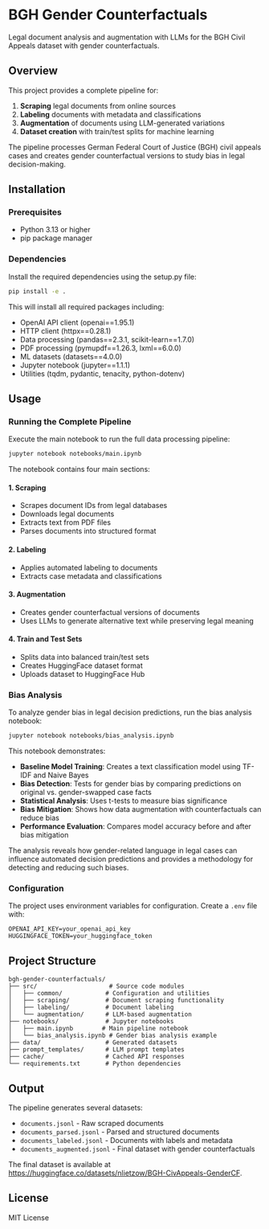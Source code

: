 # BGH Gender Counterfactuals

Legal document analysis and augmentation with LLMs for the BGH Civil Appeals dataset with gender counterfactuals.

## Overview

This project provides a complete pipeline for:
1. **Scraping** legal documents from online sources
2. **Labeling** documents with metadata and classifications
3. **Augmentation** of documents using LLM-generated variations
4. **Dataset creation** with train/test splits for machine learning

The pipeline processes German Federal Court of Justice (BGH) civil appeals cases and creates gender counterfactual versions to study bias in legal decision-making.

## Installation

### Prerequisites
- Python 3.13 or higher
- pip package manager

### Dependencies

Install the required dependencies using the setup.py file:

```bash
pip install -e .
```

This will install all required packages including:
- OpenAI API client (openai==1.95.1)
- HTTP client (httpx==0.28.1)
- Data processing (pandas==2.3.1, scikit-learn==1.7.0)
- PDF processing (pymupdf==1.26.3, lxml==6.0.0)
- ML datasets (datasets==4.0.0)
- Jupyter notebook (jupyter==1.1.1)
- Utilities (tqdm, pydantic, tenacity, python-dotenv)

## Usage

### Running the Complete Pipeline

Execute the main notebook to run the full data processing pipeline:

```bash
jupyter notebook notebooks/main.ipynb
```

The notebook contains four main sections:

#### 1. Scraping
- Scrapes document IDs from legal databases
- Downloads legal documents
- Extracts text from PDF files
- Parses documents into structured format

#### 2. Labeling
- Applies automated labeling to documents
- Extracts case metadata and classifications

#### 3. Augmentation
- Creates gender counterfactual versions of documents
- Uses LLMs to generate alternative text while preserving legal meaning

#### 4. Train and Test Sets
- Splits data into balanced train/test sets
- Creates HuggingFace dataset format
- Uploads dataset to HuggingFace Hub

### Bias Analysis

To analyze gender bias in legal decision predictions, run the bias analysis notebook:

```bash
jupyter notebook notebooks/bias_analysis.ipynb
```

This notebook demonstrates:
- **Baseline Model Training**: Creates a text classification model using TF-IDF and Naive Bayes
- **Bias Detection**: Tests for gender bias by comparing predictions on original vs. gender-swapped case facts
- **Statistical Analysis**: Uses t-tests to measure bias significance
- **Bias Mitigation**: Shows how data augmentation with counterfactuals can reduce bias
- **Performance Evaluation**: Compares model accuracy before and after bias mitigation

The analysis reveals how gender-related language in legal cases can influence automated decision predictions and provides a methodology for detecting and reducing such biases.

### Configuration

The project uses environment variables for configuration. Create a `.env` file with:

```
OPENAI_API_KEY=your_openai_api_key
HUGGINGFACE_TOKEN=your_huggingface_token
```

## Project Structure

```
bgh-gender-counterfactuals/
├── src/                    # Source code modules
│   ├── common/            # Configuration and utilities
│   ├── scraping/          # Document scraping functionality
│   ├── labeling/          # Document labeling
│   └── augmentation/      # LLM-based augmentation
├── notebooks/             # Jupyter notebooks
│   ├── main.ipynb        # Main pipeline notebook
│   └── bias_analysis.ipynb # Gender bias analysis example
├── data/                  # Generated datasets
├── prompt_templates/      # LLM prompt templates
├── cache/                 # Cached API responses
└── requirements.txt       # Python dependencies
```

## Output

The pipeline generates several datasets:
- `documents.jsonl` - Raw scraped documents
- `documents_parsed.jsonl` - Parsed and structured documents  
- `documents_labeled.jsonl` - Documents with labels and metadata
- `documents_augmented.jsonl` - Final dataset with gender counterfactuals

The final dataset is available at https://huggingface.co/datasets/nlietzow/BGH-CivAppeals-GenderCF.

## License

MIT License